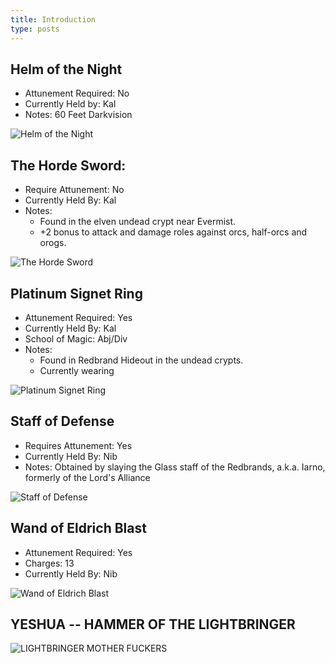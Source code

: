 ```yaml
---
title: Introduction
type: posts
---
```


## Helm of the Night
* Attunement Required:  No
* Currently Held by:  Kal
* Notes:  60 Feet Darkvision

![Helm of the Night](/images/helmofnight.PNG)

## The Horde Sword:
* Require Attunement:  No
* Currently Held By:  Kal
* Notes:  
    * Found in the elven undead crypt near Evermist.
    * +2 bonus to attack and damage roles against orcs, half-orcs and orogs.

![The Horde Sword](/images/hordesword.PNG)

## Platinum Signet Ring
* Attunement Required:  Yes
* Currently Held By:  Kal
* School of Magic:  Abj/Div
* Notes:
    * Found in Redbrand Hideout in the undead crypts.
    * Currently wearing

![Platinum Signet Ring](/images/platinumsignetring.png)

## Staff of Defense
* Requires Attunement:  Yes
* Currently Held By:  Nib
* Notes:  Obtained by slaying the Glass staff of the Redbrands, a.k.a. Iarno, formerly of the Lord's Alliance

![Staff of Defense](/images/staffofthed.PNG)

## Wand of Eldrich Blast

* Attunement Required:  Yes 
* Charges:  13
* Currently Held By:  Nib


![Wand of Eldrich Blast](/images/wandofeldrichblast.PNG)

## YESHUA -- HAMMER OF THE LIGHTBRINGER

![LIGHTBRINGER MOTHER FUCKERS](/images/Yeshua.png)